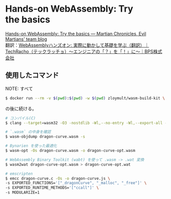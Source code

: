 Hands-on WebAssembly: Try the basics
====================================


[Hands-on WebAssembly: Try the basics — Martian Chronicles, Evil Martians’ team blog](https://evilmartians.com/chronicles/hands-on-webassembly-try-the-basics)  
翻訳：[WebAssemblyハンズオン: 実際に動かして基礎を学ぶ（翻訳）｜TechRacho（テックラッチョ）〜エンジニアの「？」を「！」に〜｜BPS株式会社](https://techracho.bpsinc.jp/hachi8833/2020_11_02/97774)

## 使用したコマンド

NOTE: すべて

```zsh
$ docker run --rm -v $(pwd):$(pwd) -w $(pwd) zloymult/wasm-build-kit \
```

の後に続ける。

```zsh
# コンパイル(C)
$ clang --target=wasm32 -O3 -nostdlib -Wl,--no-entry -Wl,--export-all -o dragon-curve.wasm dragon-curve.c

# `.wasm` の中身を確認
$ wasm-objdump dragon-curve.wasm -s

# Bynarien を使った最適化
$ wasm-opt -Os dragon-curve.wasm -o dragon-curve-opt.wasm

# WebAssembly Binary Toolkit (wabt) を使って .wasm -> .wat 変換
$ wasm2wat dragon-curve-opt.wasm > dragon-curve-opt.wat

# emscripten
$ emcc dragon-curve.c -Os -o dragon-curve.js \
-s EXPORTED_FUNCTIONS='["_dragonCurve", "_malloc", "_free"]' \
-s EXPORTED_RUNTIME_METHODS='["ccall"]' \
-s MODULARIZE=1
```


